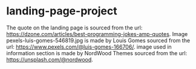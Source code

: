# landing-page-project


The quote on the landing page is sourced from the url: https://dzone.com/articles/best-programming-jokes-amp-quotes.
Image pexels-luis-gomes-546819.jpg is made by Louis Gomes sourced from the url: https://www.pexels.com/@luis-gomes-166706/.
image used in information section is made by NordWood Themes sourced from the url: https://unsplash.com/@nordwood.